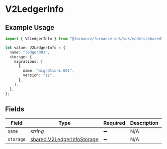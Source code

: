 # V2LedgerInfo

## Example Usage

```typescript
import { V2LedgerInfo } from "@formance/formance-sdk/sdk/models/shared";

let value: V2LedgerInfo = {
  name: "ledger001",
  storage: {
    migrations: [
      {
        name: "migrations:001",
        version: "11",
      },
    ],
  },
};
```

## Fields

| Field                                                                           | Type                                                                            | Required                                                                        | Description                                                                     | Example                                                                         |
| ------------------------------------------------------------------------------- | ------------------------------------------------------------------------------- | ------------------------------------------------------------------------------- | ------------------------------------------------------------------------------- | ------------------------------------------------------------------------------- |
| `name`                                                                          | *string*                                                                        | :heavy_minus_sign:                                                              | N/A                                                                             | ledger001                                                                       |
| `storage`                                                                       | [shared.V2LedgerInfoStorage](../../../sdk/models/shared/v2ledgerinfostorage.md) | :heavy_minus_sign:                                                              | N/A                                                                             |                                                                                 |